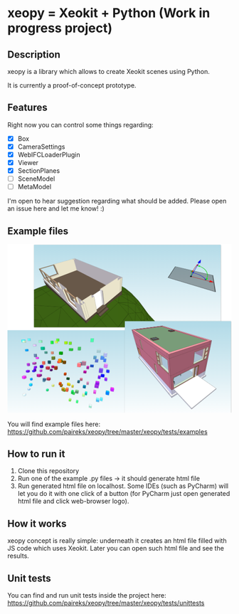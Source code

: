 # xeopy = Xeokit + Python (Work in progress project)

## Description

xeopy is a library which allows to create Xeokit scenes using Python.

It is currently a proof-of-concept prototype.

## Features

Right now you can control some things regarding:
- [x] Box
- [x] CameraSettings
- [x] WebIFCLoaderPlugin
- [x] Viewer
- [x] SectionPlanes
- [ ] SceneModel
- [ ] MetaModel

I'm open to hear suggestion regarding what should be added. Please open an issue here and let me know! :)

## Example files

![Examples](examples_image.png)

You will find example files here: https://github.com/paireks/xeopy/tree/master/xeopy/tests/examples

## How to run it

1. Clone this repository
2. Run one of the example .py files -> it should generate html file
3. Run generated html file on localhost. Some IDEs (such as PyCharm) will let you do it with one click of a button (for PyCharm just open generated html file and click web-browser logo).

## How it works

xeopy concept is really simple: underneath it creates an html file filled with JS code which uses Xeokit. Later you can open such html file and see the results.

## Unit tests

You can find and run unit tests inside the project here: https://github.com/paireks/xeopy/tree/master/xeopy/tests/unittests

